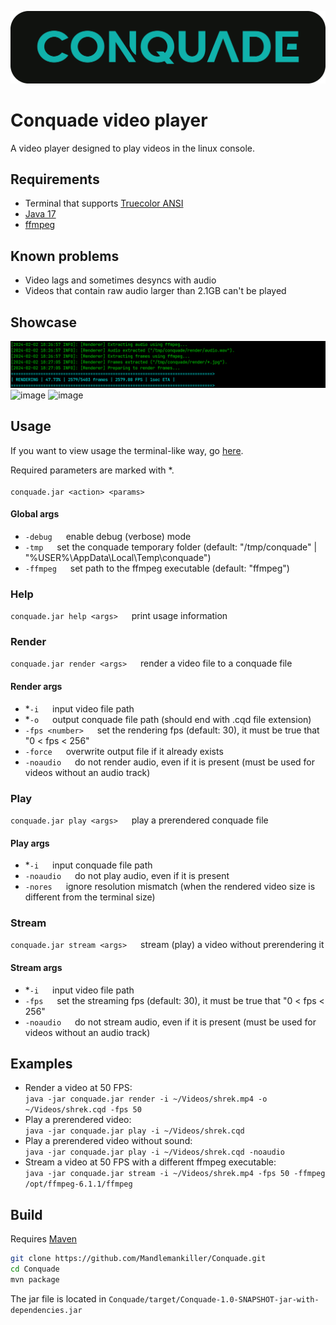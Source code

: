 ![image](https://raw.githubusercontent.com/Mandlemankiller/Conquade/master/branding/banner.png)

# Conquade video player

A video player designed to play videos in the linux console.<br>

## Requirements

- Terminal that supports [Truecolor ANSI](https://en.wikipedia.org/wiki/Color_depth#True_color_(24-bit))
- [Java 17](https://www.oracle.com/java/technologies/downloads/)
- [ffmpeg](https://ffmpeg.org/download.html)

## Known problems

- Video lags and sometimes desyncs with audio
- Videos that contain raw audio larger than 2.1GB can't be played

## Showcase

![image](https://raw.githubusercontent.com/Mandlemankiller/Conquade/master/branding/render.png)
![image](https://raw.githubusercontent.com/Mandlemankiller/Conquade/master/branding/rick.gif)
![image](https://raw.githubusercontent.com/Mandlemankiller/Conquade/master/branding/cars.gif#)

## Usage

If you want to view usage the terminal-like way,
go [here](https://raw.githubusercontent.com/Mandlemankiller/Conquade/master/src/main/resources/usage.txt).

Required parameters are marked with *. <br><br>
`conquade.jar <action> <params>`

#### Global args

- `-debug` &emsp; enable debug (verbose) mode
- `-tmp` &emsp; set the conquade temporary folder (default: "/tmp/conquade" | "%USER%\AppData\Local\Temp\conquade")
- `-ffmpeg` &emsp; set path to the ffmpeg executable (default: "ffmpeg")

### Help

`conquade.jar help <args>` &emsp; print usage information

### Render

`conquade.jar render <args>` &emsp; render a video file to a conquade file

#### Render args

- *`-i` &emsp; input video file path
- *`-o` &emsp; output conquade file path (should end with .cqd file extension)
- `-fps <number>` &emsp; set the rendering fps (default: 30), it must be true that "0 < fps < 256"
- `-force` &emsp; overwrite output file if it already exists
- `-noaudio` &emsp; do not render audio, even if it is present (must be used for videos without an audio track)

### Play

`conquade.jar play <args>` &emsp; play a prerendered conquade file

#### Play args

- *`-i` &emsp; input conquade file path
- `-noaudio` &emsp; do not play audio, even if it is present
- `-nores` &emsp; ignore resolution mismatch (when the rendered video size is different from the terminal size)

### Stream

`conquade.jar stream <args>` &emsp; stream (play) a video without prerendering it

#### Stream args

- *`-i` &emsp; input video file path
- `-fps` &emsp; set the streaming fps (default: 30), it must be true that "0 < fps < 256"
- `-noaudio` &emsp; do not stream audio, even if it is present (must be used for videos without an audio track)

## Examples

- Render a video at 50 FPS: <br>
  `java -jar conquade.jar render -i ~/Videos/shrek.mp4 -o ~/Videos/shrek.cqd -fps 50`
- Play a prerendered video: <br>
  `java -jar conquade.jar play -i ~/Videos/shrek.cqd`
- Play a prerendered video without sound: <br>
  `java -jar conquade.jar play -i ~/Videos/shrek.cqd -noaudio`
- Stream a video at 50 FPS with a different ffmpeg executable:  <br>
  `java -jar conquade.jar stream -i ~/Videos/shrek.mp4 -fps 50 -ffmpeg /opt/ffmpeg-6.1.1/ffmpeg`

## Build

Requires [Maven](https://maven.apache.org/download.cgi)

```bash
git clone https://github.com/Mandlemankiller/Conquade.git
cd Conquade
mvn package
```

The jar file is located in `Conquade/target/Conquade-1.0-SNAPSHOT-jar-with-dependencies.jar`